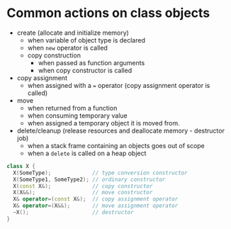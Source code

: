 # Common actions on class objects
- create (allocate and initialize memory)
  + when variable of object type is declared
  + when `new` operator is called
  + copy construction
    + when passed as function arguments
    + when copy constructor is called
- copy assignment
  + when assigned with a `=` operator (copy assignment operator is called)
- move
  + when returned from a function
  + when consuming temporary value
  + when assigned a temporary object it is moved from.
- delete/cleanup (release resources and deallocate memory - destructor job)
  + when a stack frame containing an objects goes out of scope
  + when a `delete` is called on a heap object

```c++
class X {
  X(SomeType);             // type conversion constructor
  X(SomeType1, SomeType2); // ordinary constructor
  X(const X&);             // copy constructor
  X(X&&);                  // move constructor
  X& operator=(const X&);  // copy assignment operator
  X& operator=(X&&);       // move assignment operator
  ~X();                    // destructor
}
```
